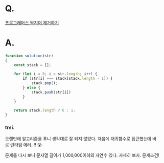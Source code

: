 # Q.
[프로그래머스 짝지어 제거하기](https://school.programmers.co.kr/learn/courses/30/lessons/12973)

# A.
```js
function solution(str)
{
    const stack = [];
    
    for (let i = 0; i < str.length; i++) {
        if (str[i] === stack[stack.length - 1]) {
            stack.pop();
        } else {
            stack.push(str[i])
        }
    }
    
    return stack.length ? 0 : 1;
}
```

### tmi.
오랜만에 알고리즘을 푸니 생각대로 잘 되지 않았다. 처음에 재귀함수로 접근했는데 바로 런타임 에러..!! 😵

문제를 다시 보니 문자열 길이가 1,000,000이하의 자연수 였다. 자세히 보자. 문제조건!
